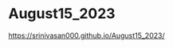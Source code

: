 # August15_2023
<a href="https://srinivasan000.github.io/August15_2023/">https://srinivasan000.github.io/August15_2023/</a>
